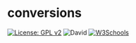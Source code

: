 # conversions
[![License: GPL v2](https://img.shields.io/badge/License-GPL%20v2-blue.svg)](https://www.gnu.org/licenses/old-licenses/gpl-2.0.en.html)
![David](https://img.shields.io/david/dev/jjs2484/conversions)
<a href="https://www.w3schools.com">
<img border="0" alt="W3Schools" src="https://img.shields.io/badge/Designed%20for-WordPress-blue">
</a>